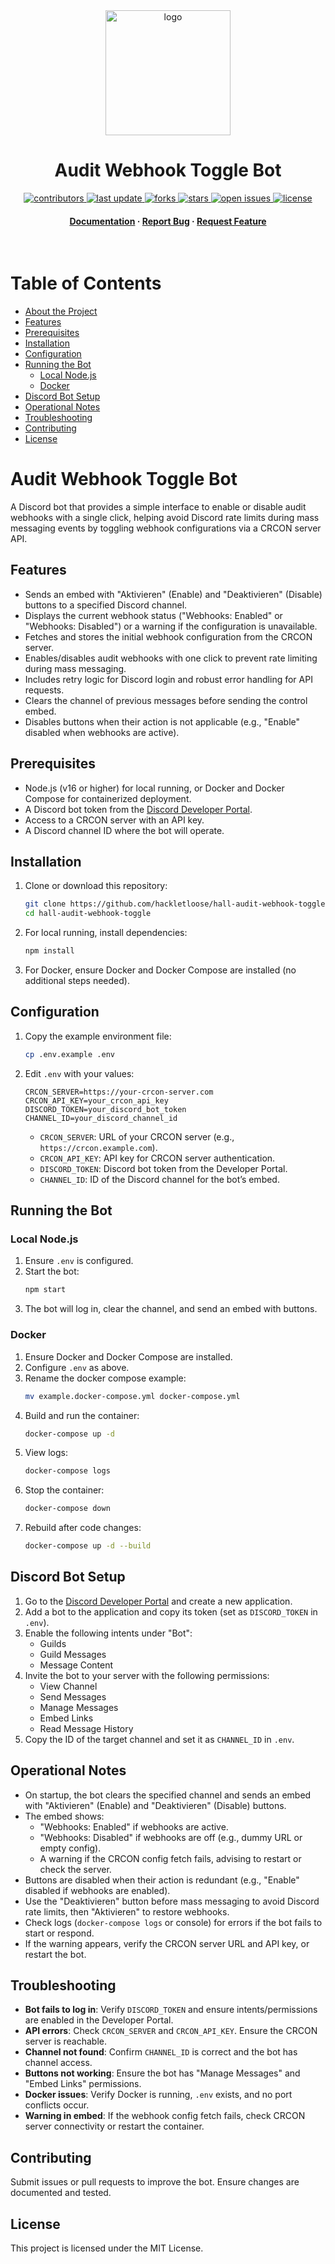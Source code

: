 <div align="center">

  <img src="https://i.imgur.com/nI8BZdQ.png" alt="logo" width="200" height="auto" />
  <h1>Audit Webhook Toggle Bot</h1>
  
<!-- Badges -->
<p>
  <a href="https://github.com/hackletloose/hall-audit-webhook-toggle/graphs/contributors">
    <img src="https://img.shields.io/github/contributors/hackletloose/hall-audit-webhook-toggle" alt="contributors" />
  </a>
  <a href="">
    <img src="https://img.shields.io/github/last-commit/hackletloose/hall-audit-webhook-toggle" alt="last update" />
  </a>
  <a href="https://github.com/hackletloose/hall-audit-webhook-toggle/network/members">
    <img src="https://img.shields.io/github/forks/hackletloose/hall-audit-webhook-toggle" alt="forks" />
  </a>
  <a href="https://github.com/hackletloose/hall-audit-webhook-toggle/stargazers">
    <img src="https://img.shields.io/github/stars/hackletloose/hall-audit-webhook-toggle" alt="stars" />
  </a>
  <a href="https://github.com/hackletloose/hall-audit-webhook-toggle/issues/">
    <img src="https://img.shields.io/github/issues/hackletloose/hall-audit-webhook-toggle" alt="open issues" />
  </a>
  <a href="https://github.com/hackletloose/hall-audit-webhook-toggle/blob/master/LICENSE">
    <img src="https://img.shields.io/github/license/hackletloose/hall-audit-webhook-toggle.svg" alt="license" />
  </a>
</p>
   
<h4>
  <a href="https://github.com/hackletloose/hall-audit-webhook-toggle">Documentation</a>
  <span> · </span>
  <a href="https://github.com/hackletloose/hall-audit-webhook-toggle/issues/">Report Bug</a>
  <span> · </span>
  <a href="https://github.com/hackletloose/hall-audit-webhook-toggle/issues/">Request Feature</a>
</h4>
</div>

<br />

# Table of Contents

- [About the Project](#audit-webhook-toggle-bot)
- [Features](#features)
- [Prerequisites](#prerequisites)
- [Installation](#installation)
- [Configuration](#configuration)
- [Running the Bot](#running-the-bot)
  - [Local Node.js](#local-nodejs)
  - [Docker](#docker)
- [Discord Bot Setup](#discord-bot-setup)
- [Operational Notes](#operational-notes)
- [Troubleshooting](#troubleshooting)
- [Contributing](#contributing)
- [License](#license)

# Audit Webhook Toggle Bot

A Discord bot that provides a simple interface to enable or disable audit webhooks with a single click, helping avoid Discord rate limits during mass messaging events by toggling webhook configurations via a CRCON server API.

## Features
- Sends an embed with "Aktivieren" (Enable) and "Deaktivieren" (Disable) buttons to a specified Discord channel.
- Displays the current webhook status ("Webhooks: Enabled" or "Webhooks: Disabled") or a warning if the configuration is unavailable.
- Fetches and stores the initial webhook configuration from the CRCON server.
- Enables/disables audit webhooks with one click to prevent rate limiting during mass messaging.
- Includes retry logic for Discord login and robust error handling for API requests.
- Clears the channel of previous messages before sending the control embed.
- Disables buttons when their action is not applicable (e.g., "Enable" disabled when webhooks are active).

## Prerequisites
- Node.js (v16 or higher) for local running, or Docker and Docker Compose for containerized deployment.
- A Discord bot token from the [Discord Developer Portal](https://discord.com/developers/applications).
- Access to a CRCON server with an API key.
- A Discord channel ID where the bot will operate.

## Installation
1. Clone or download this repository:
   ```bash
   git clone https://github.com/hackletloose/hall-audit-webhook-toggle.git
   cd hall-audit-webhook-toggle
   ```
2. For local running, install dependencies:
   ```bash
   npm install
   ```
3. For Docker, ensure Docker and Docker Compose are installed (no additional steps needed).

## Configuration
1. Copy the example environment file:
   ```bash
   cp .env.example .env
   ```
2. Edit `.env` with your values:
   ```
   CRCON_SERVER=https://your-crcon-server.com
   CRCON_API_KEY=your_crcon_api_key
   DISCORD_TOKEN=your_discord_bot_token
   CHANNEL_ID=your_discord_channel_id
   ```
   - `CRCON_SERVER`: URL of your CRCON server (e.g., `https://crcon.example.com`).
   - `CRCON_API_KEY`: API key for CRCON server authentication.
   - `DISCORD_TOKEN`: Discord bot token from the Developer Portal.
   - `CHANNEL_ID`: ID of the Discord channel for the bot’s embed.

## Running the Bot

### Local Node.js
1. Ensure `.env` is configured.
2. Start the bot:
   ```bash
   npm start
   ```
3. The bot will log in, clear the channel, and send an embed with buttons.

### Docker
1. Ensure Docker and Docker Compose are installed.
2. Configure `.env` as above.
3. Rename the docker compose example:
   ```bash
   mv example.docker-compose.yml docker-compose.yml
   ```
4. Build and run the container:
   ```bash
   docker-compose up -d
   ```
5. View logs:
   ```bash
   docker-compose logs
   ```
6. Stop the container:
   ```bash
   docker-compose down
   ```
7. Rebuild after code changes:
   ```bash
   docker-compose up -d --build
   ```

## Discord Bot Setup
1. Go to the [Discord Developer Portal](https://discord.com/developers/applications) and create a new application.
2. Add a bot to the application and copy its token (set as `DISCORD_TOKEN` in `.env`).
3. Enable the following intents under "Bot":
   - Guilds
   - Guild Messages
   - Message Content
4. Invite the bot to your server with the following permissions:
   - View Channel
   - Send Messages
   - Manage Messages
   - Embed Links
   - Read Message History
5. Copy the ID of the target channel and set it as `CHANNEL_ID` in `.env`.

## Operational Notes
- On startup, the bot clears the specified channel and sends an embed with "Aktivieren" (Enable) and "Deaktivieren" (Disable) buttons.
- The embed shows:
  - "Webhooks: Enabled" if webhooks are active.
  - "Webhooks: Disabled" if webhooks are off (e.g., dummy URL or empty config).
  - A warning if the CRCON config fetch fails, advising to restart or check the server.
- Buttons are disabled when their action is redundant (e.g., "Enable" disabled if webhooks are enabled).
- Use the "Deaktivieren" button before mass messaging to avoid Discord rate limits, then "Aktivieren" to restore webhooks.
- Check logs (`docker-compose logs` or console) for errors if the bot fails to start or respond.
- If the warning appears, verify the CRCON server URL and API key, or restart the bot.

## Troubleshooting
- **Bot fails to log in**: Verify `DISCORD_TOKEN` and ensure intents/permissions are enabled in the Developer Portal.
- **API errors**: Check `CRCON_SERVER` and `CRCON_API_KEY`. Ensure the CRCON server is reachable.
- **Channel not found**: Confirm `CHANNEL_ID` is correct and the bot has channel access.
- **Buttons not working**: Ensure the bot has "Manage Messages" and "Embed Links" permissions.
- **Docker issues**: Verify Docker is running, `.env` exists, and no port conflicts occur.
- **Warning in embed**: If the webhook config fetch fails, check CRCON server connectivity or restart the container.

## Contributing
Submit issues or pull requests to improve the bot. Ensure changes are documented and tested.

## License
This project is licensed under the MIT License.
